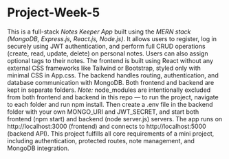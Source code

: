 # Project-Week-5
This is a full-stack *Notes Keeper App* built using the *MERN stack (MongoDB, Express.js, React.js, Node.js)*. It allows users to register, log in securely using JWT authentication, and perform full CRUD operations (create, read, update, delete) on personal notes. Users can also assign optional tags to their notes. The frontend is built using React without any external CSS frameworks like Tailwind or Bootstrap, styled only with minimal CSS in App.css. The backend handles routing, authentication, and database communication with MongoDB. Both frontend and backend are kept in separate folders. *Note:* node_modules are intentionally excluded from both frontend and backend in this repo — to run the project, navigate to each folder and run npm install. Then create a .env file in the backend folder with your own MONGO_URI and JWT_SECRET, and start both frontend (npm start) and backend (node server.js) servers. The app runs on http://localhost:3000 (frontend) and connects to http://localhost:5000 (backend API). This project fulfills all core requirements of a mini project, including authentication, protected routes, note management, and MongoDB integration.
